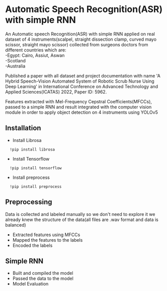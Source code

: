 
# Automatic Speech Recognition(ASR) with simple RNN

An Automatic speech Recognition(ASR) with simple RNN applied on real dataset of 4 instruments(scalpel, straight dissection clamp, curved mayo scissor, straight mayo scissor) collected from surgeons doctors from different countries which are:  
-Egypt: Cairo, Assiut, Aswan  
-Scotland  
-Australia

Published a paper with all dataset and project documentation with name 'A Hybrid Speech-Vision Automated System of Robotic Scrub Nurse Using Deep Learning' in 
International Conference on Advanced Technology and Applied Sciences(ICATAS) 2022, Paper ID: 5962.

Features extracted with Mel-Frequency Cepstral Coefficients(MFCCs), passed to a simple RNN and result integrated with the computer vision module in order to apply object detection on 4 instruments using YOLOv5





## Installation

- Install Librosa
```
  !pip install librosa
```
- Install Tensorflow
```
  !pip install tensorflow
```
- Install preprocess
```
  !pip install preprocess
```

## Preprocessing

Data is collected and labeled manually so we don't need to explore it we already knew the structure of the data(all files are .wav format and data is balanced)

- Extracted features using MFCCs
- Mapped the features to the labels
- Encoded the labels
## Simple RNN

- Built and compiled the model
- Passed the data to the model
- Model Evaluation
